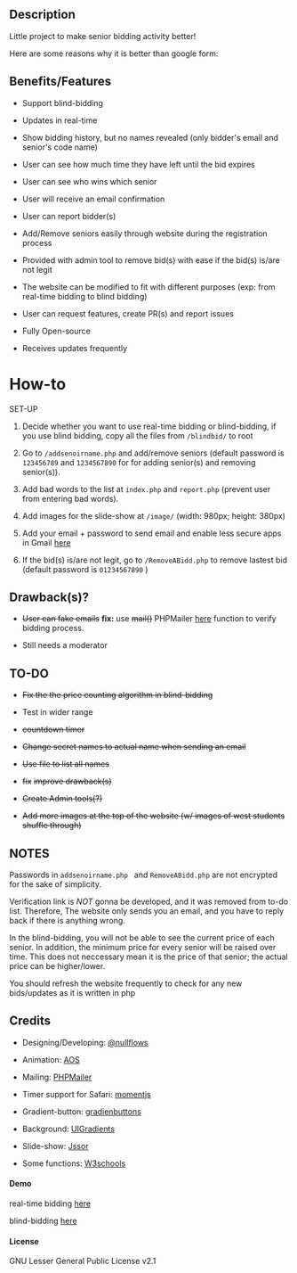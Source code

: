 ## Description 

Little project to make senior bidding activity better!

Here are some reasons why it is better than google form:

## Benefits/Features

+ Support blind-bidding

+ Updates in real-time

+ Show bidding history, but no names revealed (only bidder's email and senior's code name)

+ User can see how much time they have left until the bid expires

+ User can see who wins which senior

+ User will receive an email confirmation 

+ User can report bidder(s)

+ Add/Remove seniors easily through website during the registration process

+ Provided with admin tool to remove bid(s) with ease if the bid(s) is/are not legit 

+ The website can be modified to fit with different purposes (exp: from real-time bidding to blind bidding)

+ User can request features, create PR(s) and report issues

+ Fully Open-source

+ Receives updates frequently 

# How-to

SET-UP

1. Decide whether you want to use real-time bidding or blind-bidding, if you use blind bidding, copy all the files from ```/blindbid/``` to root

2. Go to ```/addsenoirname.php``` and add/remove seniors (default password is ```123456789```  and ```1234567890``` for for adding senior(s) and removing senior(s)).

3. Add bad words to the list at ```index.php``` and ```report.php``` (prevent user from entering bad words). 

4. Add images for the slide-show at ```/image/``` (width: 980px; height: 380px)

5. Add your email + password to send email and enable less secure apps in Gmail [here](https://support.google.com/accounts/answer/6010255?hl=en)

6. If the bid(s) is/are not legit, go to ``` /RemoveABidd.php ``` to remove lastest bid (default password is ```01234567890``` ) 

## Drawback(s)?

+ ~~User can fake emails~~
**fix:**
use ~~mail()~~ PHPMailer [here](https://github.com/PHPMailer/PHPMailer) function to verify bidding process. 

+ Still needs a moderator

## TO-DO

+ ~~Fix the the price counting algorithm in blind-bidding~~

+ Test in wider range

+ ~~countdown timer~~

+ ~~Change secret names to actual name when sending an email~~

+ ~~Use file to list all names~~

+ ~~fix~~ ~~improve drawback(s)~~

+ ~~Create Admin tools(?)~~

+ ~~Add more images at the top of the website (w/ images of west students shuffle through)~~

## NOTES

Passwords in ```addsenoirname.php ``` and ``` RemoveABidd.php ``` are not encrypted for the sake of simplicity.

Verification link is _NOT_ gonna be developed, and it was removed from to-do list. Therefore, The website only sends you an email,
and you have to reply back if there is anything wrong.

In the blind-bidding, you will not be able to see the current price of each senior. In addition, the minimum price for every senior will be
raised over time. This does not neccessary mean it is the price of that senior; the actual price can be higher/lower. 

You should refresh the website frequently to check for any new bids/updates as it is written in php 

## Credits

+ Designing/Developing: [@nullflows](https://github.com/nullflows)

+ Animation: [AOS](https://michalsnik.github.io/aos/) 

+ Mailing: [PHPMailer](https://github.com/PHPMailer/PHPMailer) 

+ Timer support for Safari: [momentjs](https://momentjs.com/)

+ Gradient-button: [gradienbuttons](https://gradientbuttons.colorion.co/)

+ Background: [UIGradients](https://uigradients.com/#Terminal)

+ Slide-show: [Jssor](https://www.jssor.com/)

+ Some functions: [W3schools](https://www.w3schools.com/)

#### Demo 

real-time bidding [here](https://rentingseniorbynull.000webhostapp.com/)

blind-bidding [here](https://seniorrentingblind.000webhostapp.com)

#### License

GNU Lesser General Public License v2.1



